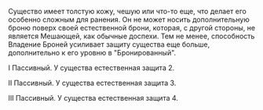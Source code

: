 Существо имеет толстую кожу, чешую или что-то еще, что делает его особенно сложным для ранения. Он не может носить дополнительную броню поверх своей естественной брони, которая, с другой стороны, не является Мешающей, как обычные доспехи. Тем не менее, способность Владение Броней усиливает защиту существа еще больше, дополнительно к его уровню в "Бронированный".  

I Пассивный. У существа естественная защита 2.

II Пассивный. У существа естественная защита 3.

III Пассивный. У существа естественная защита 4.
